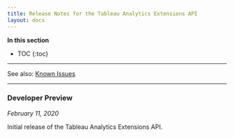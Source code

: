 ```yaml
---
title: Release Notes for the Tableau Analytics Extensions API
layout: docs
--- 
```


**In this section**

* TOC
{:toc}

----
See also: [Known Issues]({{site.baseurl}}/docs/ae_known_issues.html)

---

### Developer Preview
*February 11, 2020*

Initial release of the Tableau Analytics Extensions API.
